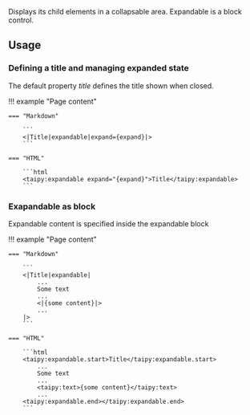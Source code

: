 Displays its child elements in a collapsable area.
Expandable is a block control.

## Usage

### Defining a title and managing expanded state

The default property _title_ defines the title shown when closed.

!!! example "Page content"

    === "Markdown"

        ```
        <|Title|expandable|expand={expand}|>
        ```
  
    === "HTML"

        ```html
        <taipy:expandable expand="{expand}">Title</taipy:expandable>
        ```

### Exapandable as block

Expandable content is specified inside the expandable block

!!! example "Page content"

    === "Markdown"

        ```
        <|Title|expandable|
            ...
            Some text
            ...
            <|{some content}|>
            ...
        |>
        ```
  
    === "HTML"

        ```html
        <taipy:expandable.start>Title</taipy:expandable.start>
            ...
            Some text
            ...
            <taipy:text>{some content}</taipy:text>
            ...
        <taipy:expandable.end></taipy:expandable.end>
        ```
